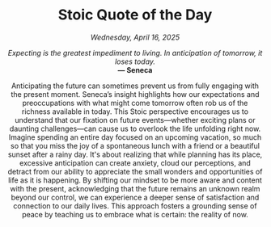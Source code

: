 <h1 align="center">Stoic Quote of the Day</h1>
<p align="center"><em><!--date-start-->Wednesday, April 16, 2025<!--date-end--></em></p>
<p align="center">
    <em><!--START_SECTION:quote-text-->
Expecting is the greatest impediment to living. In anticipation of tomorrow, it loses today.
<!--END_SECTION:quote-text--></em><br>
    <strong>— <!--START_SECTION:quote-author-->
Seneca
<!--END_SECTION:quote-author--></strong>
</p>

<p align="center" style="max-width:600px;margin:0 auto;">
<!--START_SECTION:quote-interpretation-->
Anticipating the future can sometimes prevent us from fully engaging with the present moment. Seneca’s insight highlights how our expectations and preoccupations with what might come tomorrow often rob us of the richness available in today. This Stoic perspective encourages us to understand that our fixation on future events—whether exciting plans or daunting challenges—can cause us to overlook the life unfolding right now. Imagine spending an entire day focused on an upcoming vacation, so much so that you miss the joy of a spontaneous lunch with a friend or a beautiful sunset after a rainy day. It's about realizing that while planning has its place, excessive anticipation can create anxiety, cloud our perceptions, and detract from our ability to appreciate the small wonders and opportunities of life as it is happening. By shifting our mindset to be more aware and content with the present, acknowledging that the future remains an unknown realm beyond our control, we can experience a deeper sense of satisfaction and connection to our daily lives. This approach fosters a grounding sense of peace by teaching us to embrace what is certain: the reality of now.
<!--END_SECTION:quote-interpretation-->
</p>
